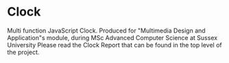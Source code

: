 # Clock
Multi function JavaScript Clock. Produced for "Multimedia Design and Application"s module, during MSc Advanced Computer Science at Sussex University
Please read the Clock Report that can be found in the top level of the project.
